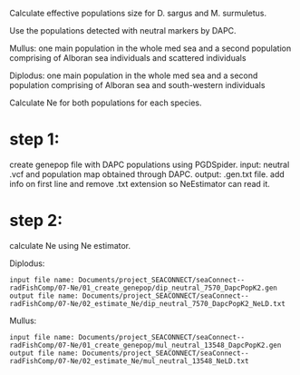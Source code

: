 Calculate effective populations size for D. sargus and M. surmuletus.

Use the populations detected with neutral markers by DAPC. 

Mullus: one main population in the whole med sea and a second population comprising of 
        Alboran sea individuals and scattered individuals

Diplodus: one main population in the whole med sea and a second population comprising of 
          Alboran sea and south-western individuals
          
Calculate Ne for both populations for each species. 

# step 1: 
create genepop file with DAPC populations using PGDSpider. input: neutral .vcf and 
population map obtained through DAPC. output: .gen.txt file. add info on first line and 
remove .txt extension so NeEstimator can read it. 

# step 2:  
calculate Ne using Ne estimator.


Diplodus: 
```
input file name: Documents/project_SEACONNECT/seaConnect--radFishComp/07-Ne/01_create_genepop/dip_neutral_7570_DapcPopK2.gen
output file name: Documents/project_SEACONNECT/seaConnect--radFishComp/07-Ne/02_estimate_Ne/dip_neutral_7570_DapcPopK2_NeLD.txt
```

Mullus:
```
input file name: Documents/project_SEACONNECT/seaConnect--radFishComp/07-Ne/01_create_genepop/mul_neutral_13548_DapcPopK2.gen
output file name: Documents/project_SEACONNECT/seaConnect--radFishComp/07-Ne/02_estimate_Ne/mul_neutral_13548_NeLD.txt
```
